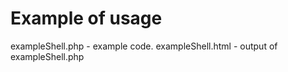 # Example of usage

exampleShell.php - example code.
exampleShell.html - output of exampleShell.php

